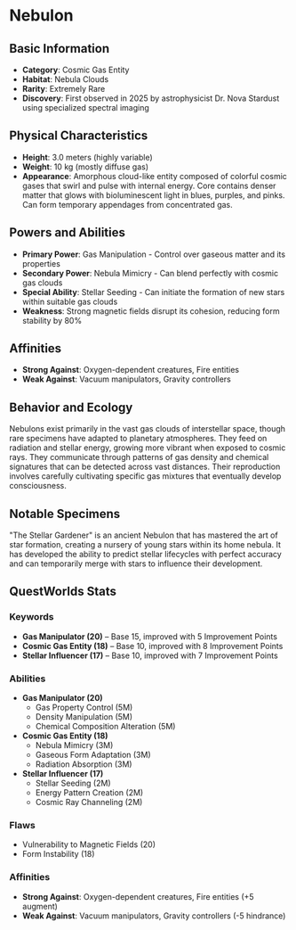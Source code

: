 # Nebulon

## Basic Information
- **Category**: Cosmic Gas Entity
- **Habitat**: Nebula Clouds
- **Rarity**: Extremely Rare
- **Discovery**: First observed in 2025 by astrophysicist Dr. Nova Stardust using specialized spectral imaging

## Physical Characteristics
- **Height**: 3.0 meters (highly variable)
- **Weight**: 10 kg (mostly diffuse gas)
- **Appearance**: Amorphous cloud-like entity composed of colorful cosmic gases that swirl and pulse with internal energy. Core contains denser matter that glows with bioluminescent light in blues, purples, and pinks. Can form temporary appendages from concentrated gas.

## Powers and Abilities
- **Primary Power**: Gas Manipulation - Control over gaseous matter and its properties
- **Secondary Power**: Nebula Mimicry - Can blend perfectly with cosmic gas clouds
- **Special Ability**: Stellar Seeding - Can initiate the formation of new stars within suitable gas clouds
- **Weakness**: Strong magnetic fields disrupt its cohesion, reducing form stability by 80%



## Affinities
- **Strong Against**: Oxygen-dependent creatures, Fire entities
- **Weak Against**: Vacuum manipulators, Gravity controllers

## Behavior and Ecology
Nebulons exist primarily in the vast gas clouds of interstellar space, though rare specimens have adapted to planetary atmospheres. They feed on radiation and stellar energy, growing more vibrant when exposed to cosmic rays. They communicate through patterns of gas density and chemical signatures that can be detected across vast distances. Their reproduction involves carefully cultivating specific gas mixtures that eventually develop consciousness.

## Notable Specimens
"The Stellar Gardener" is an ancient Nebulon that has mastered the art of star formation, creating a nursery of young stars within its home nebula. It has developed the ability to predict stellar lifecycles with perfect accuracy and can temporarily merge with stars to influence their development.

## QuestWorlds Stats

### Keywords
- **Gas Manipulator (20)** – Base 15, improved with 5 Improvement Points
- **Cosmic Gas Entity (18)** – Base 10, improved with 8 Improvement Points
- **Stellar Influencer (17)** – Base 10, improved with 7 Improvement Points

### Abilities
- **Gas Manipulator (20)**
  - Gas Property Control (5M)
  - Density Manipulation (5M)
  - Chemical Composition Alteration (5M)
- **Cosmic Gas Entity (18)**
  - Nebula Mimicry (3M)
  - Gaseous Form Adaptation (3M)
  - Radiation Absorption (3M)
- **Stellar Influencer (17)**
  - Stellar Seeding (2M)
  - Energy Pattern Creation (2M)
  - Cosmic Ray Channeling (2M)

### Flaws
- Vulnerability to Magnetic Fields (20)
- Form Instability (18)

### Affinities
- **Strong Against**: Oxygen-dependent creatures, Fire entities (+5 augment)
- **Weak Against**: Vacuum manipulators, Gravity controllers (-5 hindrance)
